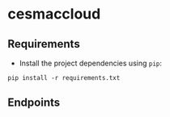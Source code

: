 # cesmaccloud
## Requirements
  * Install the project dependencies using `pip`:

```
pip install -r requirements.txt
```

## Endpoints
